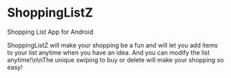 # ShoppingListZ
Shopping List App for Android

ShoppingListZ will make your shopping be a fun and will let you add items to your list anytime when you have an idea.
And you can modify the list anytime!\n\nThe unique swiping to buy or delete will make your shopping so easy!
